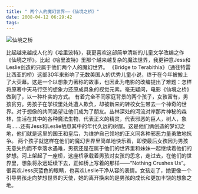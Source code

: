 ```yaml
---
title: " 两个人的魔幻世界——《仙境之桥》"
date: 2008-04-12 06:29:42
tags:
---
```


![仙境之桥](../../../images/2008/04/07032522544055.jpg) 

比起越来越成人化的《哈里波特》，我更喜欢这部简单清新的儿童文学改编之作《仙境之桥》。比起《哈里波特》里那个越来越复杂的魔法世界，我更钟意Jess和Leslie创造的只属于他们两个人的魔幻世界。 《Bridge to Terabithia》（通往特雷比西亚的桥）这部30年来影响了无数美国人的优秀儿童小说，终于在今年被搬上了大荧幕。这是一个以想象力著称的故事，也因此为电影的改编提出了难题：怎样将原著中天马行空的想象力还原成具象的视觉元素。毫无疑问，电影《仙境之桥》做到了，以一种朴实的方式。 有着完全不同家庭背景的两个孩子，女孩富有，男孩贫穷。男孩子在学校里处处遭人欺负，却被新来的转校女生带去一个神奇的世界。对于想像的共同渴望让他们成为了朋友。丛林深处的河流对岸那片神秘的森林，生活在其中的各种魔法生物，代表正义的精灵，代表邪恶的巨人，树人，象鸟……还有Jess和Leslie栖息其中的年代久远的树屋。这是他们俩创造的梦幻之地，他们就是这里的国王和皇后，为维护自己领地的正义同各种邪恶力量勇敢地抗争。 两个孩子就这样在他们的魔幻世界里简单地快乐着，即使最后女孩因为男孩无意失约而不幸落水遇难，男孩还是在属于他们的世界里和妹妹一起继续着他们的梦想。河上架起了一座桥，这座桥承载着男孩对女孩的思念，走过去，在他们的世界里，想象将永远延续下去，正如桥上写着的那样——“Nothing Crushes Us”。 很喜欢Jess灰蓝色的眼睛，也喜欢Leslie干净从容的表情。女孩走了，她更像一个引导男孩走向梦想世界的天使，她的离开换来的是男孩的成长和更加丰饶的想象之地。